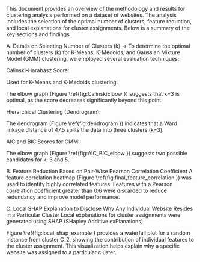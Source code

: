 This document provides an overview of the methodology and results for clustering analysis performed on a dataset of websites. The analysis includes the selection of the optimal number of clusters, feature reduction, and local explanations for cluster assignments. Below is a summary of the key sections and findings.

A. Details on Selecting Number of Clusters (k) -> To determine the optimal number of clusters (k) for K-Means, K-Medoids, and Gaussian Mixture Model (GMM) clustering, we employed several evaluation techniques:

Calinski-Harabasz Score:

Used for K-Means and K-Medoids clustering.

The elbow graph (Figure \ref{fig:CalinskiElbow }) suggests that k=3 is optimal, as the score decreases significantly beyond this point.

Hierarchical Clustering (Dendrogram):

The dendrogram (Figure \ref{fig:dendrogram }) indicates that a Ward linkage distance of 47.5 splits the data into three clusters (k=3).

AIC and BIC Scores for GMM:

The elbow graph (Figure \ref{fig:AIC_BIC_elbow }) suggests two possible candidates for k: 3 and 5.

B. Feature Reduction Based on Pair-Wise Pearson Correlation Coefficient
A feature correlation heatmap (Figure \ref{fig:final_feature_correlation }) was used to identify highly correlated features.
Features with a Pearson correlation coefficient greater than 0.6 were discarded to reduce redundancy and improve model performance.

C. Local SHAP Explanation to Disclose Why Any Individual Website Resides in a Particular Cluster
Local explanations for cluster assignments were generated using SHAP (SHapley Additive exPlanations).

Figure \ref{fig:local_shap_example } provides a waterfall plot for a random instance from cluster C_2, showing the contribution of
individual features to the cluster assignment. This visualization helps explain why a specific website was assigned to a particular cluster.

